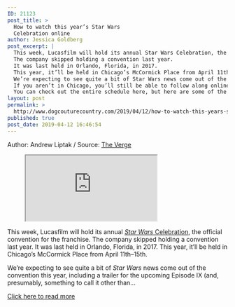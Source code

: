 ```yaml
---
ID: 21123
post_title: >
  How to watch this year’s Star Wars
  Celebration online
author: Jessica Goldberg
post_excerpt: |
  This week, Lucasfilm will hold its annual Star Wars Celebration, the official convention for the franchise.
  The company skipped holding a convention last year.
  It was last held in Orlando, Florida, in 2017.
  This year, it’ll be held in Chicago’s McCormick Place from April 11th–15th.
  We’re expecting to see quite a bit of Star Wars news come out of the convention this year, including a trailer for the upcoming Episode IX (and, presumably, something to call it other than “Episode IX”), a first look at The Mandalorian, a retrospective on Episode I: The Phantom Menace, the return of The Clone Wars on Disney+, and quite a bit more.
  If you aren’t in Chicago, you’ll still be able to follow along online: Lucasfilm will be streaming panels and hosting interviews throughout the weekend.
  You can check out the entire schedule here, but here are some of the highlights: Friday, April 12th Vader Immortal: A Star Wars VR Series: 1:30PM–2:30PM CT (2:30PM–3:30PM ET) Saturday, April 13th Bringing Star Wars: Galaxy’s Edge to Life at Disney Parks, 11AM-12:30PM CT (12PM-1:30PM ET) Premiere of Star Wars Jedi: Fallen Order: 1:13PM–2:30PM CT (2:13PM–3:30PM ET) Sunday, April 14th Monday, April 15th
layout: post
permalink: >
  http://www.dogcouturecountry.com/2019/04/12/how-to-watch-this-years-star-wars-celebration-online/
published: true
post_date: 2019-04-12 16:46:54
---
```

<p class="article-info-author-source"> <span>Author: Andrew Liptak</span>&nbsp;/&nbsp;<span>Source: <a href="https://www.theverge.com/2019/4/12/18299283/star-wars-celebration-2019-live-stream-schedule-watch-online" target="_blank">The Verge</a></span> </p> <figure><iframe src="https://www.youtube.com/embed/RnhiLZOprZE?rel=0"></iframe></figure>
<p>This week, Lucasfilm will hold its annual <a href="https://www.starwarscelebration.com/"><em>Star Wars</em> Celebration</a>, the official convention for the franchise. The company skipped holding a convention last year. It was last held in Orlando, Florida, in 2017. This year, it’ll be held in Chicago’s McCormick Place from April 11th–15th.</p>
<p>We’re expecting to see quite a bit of <em>Star Wars</em> news come out of the convention this year, including a trailer for the upcoming Episode IX (and, presumably, something to call it other than...</p> <p class="article-info-more"> <a href="https://www.theverge.com/2019/4/12/18299283/star-wars-celebration-2019-live-stream-schedule-watch-online" target="_blank">Click here to read more</a> </p>